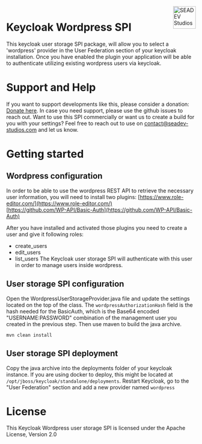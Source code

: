 <a href="https://seadev-studios.com/">
    <img src="https://www.seadev-studios.com/wp-content/uploads/2022/03/SEADEV_Logo_Atlassian_transparent.png" alt="SEADEV Studios" title="SEADEV Studios" align="right" height="60" />
</a>

# Keycloak Wordpress SPI

This keycloak user storage SPI package, will allow you to select a 'wordpress' provider in the User Federation section of your keycloak installation.
Once you have enabled the plugin your application will be able to authenticate utilizing existing wordpress users via keycloak.

# Support and Help

If you want to support developments like this, please consider a donation: [Donate here](https://donate.stripe.com/00g2bg1jMf9k8ggbIJ).
In case you need support, please use the github issues to reach out.
Want to use this SPI commercially or want us to create a build for you with your settings? Feel free to reach out to use on contact@seadev-studios.com and let us know.

# Getting started
## Wordpress configuration

In order to be able to use the wordpress REST API to retrieve the necessary user information, you will need to install two plugins:
[https://www.role-editor.com/](https://www.role-editor.com/)  
[https://github.com/WP-API/Basic-Auth](https://github.com/WP-API/Basic-Auth)

After you have installed and activated those plugins you need to create a user and give it following roles:
-   create_users
-   edit_users
-   list_users
The Keycloak user storage SPI will authenticate with this user in order to manage users inside wordpress.
## User storage SPI configuration
Open the WordpressUserStorageProvider.java file and update the settings located on the top of the class.
The `wordpressAuthorizationHash` field is the hash needed for the BasicAuth, which is the Base64 encoded "USERNAME:PASSWORD" combination of the
management user you created in the previous step.
Then use maven to build the java archive.

`mvn clean install`

## User storage SPI deployment
Copy the java archive into the deployments folder of your keycloak instance. If you are using docker to deploy, this might be located at `/opt/jboss/keycloak/standalone/deployments`.
Restart Keycloak, go to the "User Federation" section and add a new provider named `wordpress`
# License
This Keycloak Wordpress user storage SPI is licensed under the Apache License, Version 2.0
